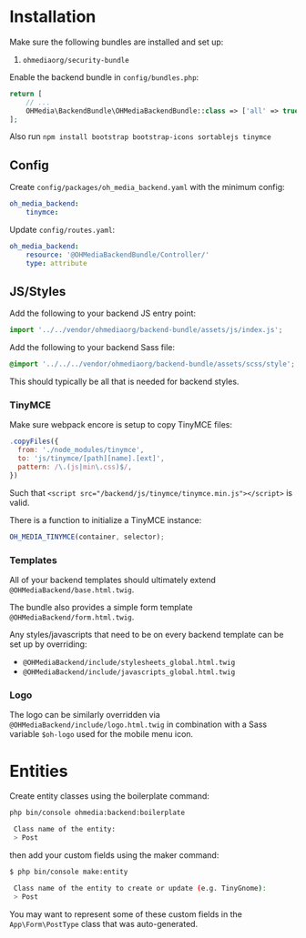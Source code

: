 # Installation

Make sure the following bundles are installed and set up:

1. `ohmediaorg/security-bundle`

Enable the backend bundle in `config/bundles.php`:

```php
return [
    // ...
    OHMedia\BackendBundle\OHMediaBackendBundle::class => ['all' => true],
];
```

Also run `npm install bootstrap bootstrap-icons sortablejs tinymce`

## Config

Create `config/packages/oh_media_backend.yaml` with the minimum config:

```yaml
oh_media_backend:
    tinymce:
```

Update `config/routes.yaml`:

```yaml
oh_media_backend:
    resource: '@OHMediaBackendBundle/Controller/'
    type: attribute
```

## JS/Styles

Add the following to your backend JS entry point:

```js
import '../../vendor/ohmediaorg/backend-bundle/assets/js/index.js';
```

Add the following to your backend Sass file:

```scss
@import '../../../vendor/ohmediaorg/backend-bundle/assets/scss/style';
```

This should typically be all that is needed for backend styles.

### TinyMCE

Make sure webpack encore is setup to copy TinyMCE files:

```js
.copyFiles({
  from: './node_modules/tinymce',
  to: 'js/tinymce/[path][name].[ext]',
  pattern: /\.(js|min\.css)$/,
})
```

Such that `<script src="/backend/js/tinymce/tinymce.min.js"></script>` is valid.

There is a function to initialize a TinyMCE instance:

```js
OH_MEDIA_TINYMCE(container, selector);
```

### Templates

All of your backend templates should ultimately extend `@OHMediaBackend/base.html.twig`.

The bundle also provides a simple form template `@OHMediaBackend/form.html.twig`.

Any styles/javascripts that need to be on every backend template can be set up
by overriding:
- `@OHMediaBackend/include/stylesheets_global.html.twig`
- `@OHMediaBackend/include/javascripts_global.html.twig`

### Logo

The logo can be similarly overridden via `@OHMediaBackend/include/logo.html.twig`
in combination with a Sass variable `$oh-logo` used for the mobile menu icon.

# Entities

Create entity classes using the boilerplate command:

```bash
php bin/console ohmedia:backend:boilerplate

 Class name of the entity:
 > Post
```

then add your custom fields using the maker command:

```bash
$ php bin/console make:entity

 Class name of the entity to create or update (e.g. TinyGnome):
 > Post
```

You may want to represent some of these custom fields in the
`App\Form\PostType` class that was auto-generated.
